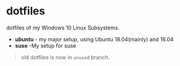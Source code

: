 # dotfiles

dotfiles of my Windows 10 Linux Subsystems.

- **ubuntu** - my major setup, using Ubuntu 18.04(mainly) and 16.04
- **suse** -My setup for suse

> old dotfiles is now in `unused` branch.

